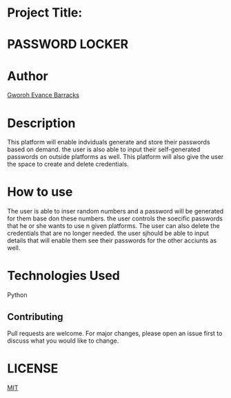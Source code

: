 # Project Title: 
# PASSWORD LOCKER

# Author


[Gworoh Evance Barracks](https://github.com/Evance23)

# Description
This platform will enable indviduals generate and store their passwords based on demand. the user is also able to input their self-generated passwords on outside platforms as well. This platform will also give the user the space to create and delete credentials.

# How to use
 The user is able to inser random numbers and a password will be generated for them base don these numbers. the user controls the soecific passwords that he or she wants to use n given platforms. The user can also delete the credentials that are no longer needed. the user sjhould be able to input details that will enable them see their passwords for the other acciunts as well.

# Technologies Used
Python


## Contributing
Pull requests are welcome. For major changes, please open an issue first to discuss what you would like to change.

# LICENSE
[MIT](/home/evance/Documents/Pass-Locker/LICENSE)